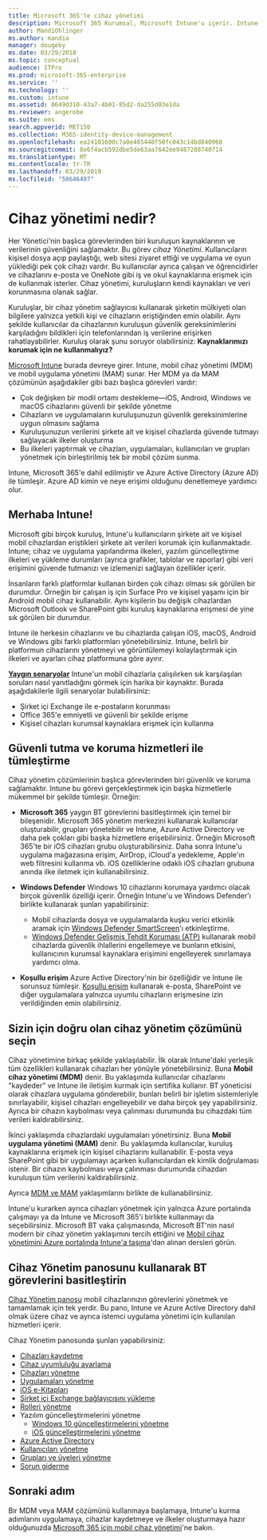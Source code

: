 ```yaml
---
title: Microsoft 365'te cihaz yönetimi
description: Microsoft 365 Kurumsal, Microsoft Intune'u içerir. Intune'un sık görülen senaryolarda kuruluşunuza nasıl mobil cihaz yönetimi ve mobil uygulama yönetimi sağladığını ve ortamınızda Microsoft 365 dağıtmak için Intune kullanmayı öğrenin.
author: MandiOhlinger
ms.author: mandia
manager: dougeby
ms.date: 03/29/2018
ms.topic: conceptual
audience: ITPro
ms.prod: microsoft-365-enterprise
ms.service: ''
ms.technology: ''
ms.custom: intune
ms.assetid: 0649d310-43a7-4b01-85d2-da255d03e1da
ms.reviewer: angerobe
ms.suite: ems
search.appverid: MET150
ms.collection: M365-identity-device-management
ms.openlocfilehash: ea24101600c7a0e485440f50fc043c14bd840968
ms.sourcegitcommit: 8e6f4acb592dbe5de63aa7642ee9487288740714
ms.translationtype: MT
ms.contentlocale: tr-TR
ms.lasthandoff: 03/29/2019
ms.locfileid: "58646497"
---
```

# <a name="what-is-device-management"></a>Cihaz yönetimi nedir? 

Her Yönetici'nin başlıca görevlerinden biri kuruluşun kaynaklarının ve verilerinin güvenliğini sağlamaktır. Bu görev *cihaz Yönetimi*. Kullanıcıların kişisel dosya açıp paylaştığı, web sitesi ziyaret ettiği ve uygulama ve oyun yüklediği pek çok cihazı vardır. Bu kullanıcılar ayrıca çalışan ve öğrencidirler ve cihazlarını e-posta ve OneNote gibi iş ve okul kaynaklarına erişmek için de kullanmak isterler. Cihaz yönetimi, kuruluşların kendi kaynakları ve veri korunmasına olanak sağlar. 

Kuruluşlar, bir cihaz yönetim sağlayıcısı kullanarak şirketin mülkiyeti olan bilgilere yalnızca yetkili kişi ve cihazların eriştiğinden emin olabilir. Aynı şekilde kullanıcılar da cihazlarının kuruluşun güvenlik gereksinimlerini karşıladığını bildikleri için telefonlarından iş verilerine erişirken rahatlayabilirler. Kuruluş olarak şunu soruyor olabilirsiniz: **Kaynaklarımızı korumak için ne kullanmalıyız?**

[Microsoft Intune](https://docs.microsoft.com/intune/introduction-intune) burada devreye girer. Intune, mobil cihaz yönetimi (MDM) ve mobil uygulama yönetimi (MAM) sunar. Her MDM ya da MAM çözümünün aşağıdakiler gibi bazı başlıca görevleri vardır:

- Çok değişken bir modil ortamı destekleme&mdash;iOS, Android, Windows ve macOS cihazlarını güvenli bir şekilde yönetme
- Cihazların ve uygulamaların kuruluşunuzun güvenlik gereksinimlerine uygun olmasını sağlama
- Kuruluşunuzun verilerini şirkete ait ve kişisel cihazlarda güvende tutmayı sağlayacak ilkeler oluşturma
- Bu ilkeleri yaptırmak ve cihazları, uygulamaları, kullanıcıları ve grupları yönetmek için birleştirilmiş tek bir mobil çözüm sunma.

Intune, Microsoft 365'e dahil edilmiştir ve Azure Active Directory (Azure AD) ile tümleşir. Azure AD kimin ve neye erişimi olduğunu denetlemeye yardımcı olur.

## <a name="hello-intune"></a>Merhaba Intune!
Microsoft gibi birçok kuruluş, Intune'u kullanıcıların şirkete ait ve kişisel mobil cihazlardan eriştikleri şirkete ait verileri korumak için kullanmaktadır. Intune; cihaz ve uygulama yapılandırma ilkeleri, yazılım güncelleştirme ilkeleri ve yükleme durumları (ayrıca grafikler, tablolar ve raporlar) gibi veri erişimini güvende tutmanızı ve izlemenizi sağlayan özellikler içerir.

İnsanların farklı platformlar kullanan birden çok cihazı olması sık görülen bir durumdur. Örneğin bir çalışan iş için Surface Pro ve kişisel yaşamı için bir Android mobil cihaz kullanabilir. Aynı kişilerin bu değişik cihazlardan Microsoft Outlook ve SharePoint gibi kuruluş kaynaklarına erişmesi de yine sık görülen bir durumdur.

Intune ile herkesin cihazlarını ve bu cihazlarda çalışan iOS, macOS, Android ve Windows gibi farklı platformları yönetebilirsiniz. Intune, belirli bir platformun cihazlarını yönetmeyi ve görüntülemeyi kolaylaştırmak için ilkeleri ve ayarları cihaz platformuna göre ayırır.

**[Yaygın senaryolar](https://docs.microsoft.com/intune/common-scenarios)** Intune'un mobil cihazlarla çalışılırken sık karşılaşılan soruları nasıl yanıtladığını görmek için harika bir kaynaktır. Burada aşağıdakilerle ilgili senaryolar bulabilirsiniz:  
- Şirket içi Exchange ile e-postaların korunması
- Office 365'e emniyetli ve güvenli bir şekilde erişme
- Kişisel cihazları kurumsal kaynaklara erişmek için kullanma

## <a name="integration-with-secure-and-protect-services"></a>Güvenli tutma ve koruma hizmetleri ile tümleştirme
Cihaz yönetim çözümlerinin başlıca görevlerinden biri güvenlik ve koruma sağlamaktır. Intune bu görevi gerçekleştirmek için başka hizmetlerle mükemmel bir şekilde tümleşir. Örneğin:

- **Microsoft 365** yaygın BT görevlerini basitleştirmek için temel bir bileşenidir. Microsoft 365 yönetim merkezini kullanarak kullanıcılar oluşturabilir, grupları yönetebilir ve Intune, Azure Active Directory ve daha pek çokları gibi başka hizmetlere erişebilirsiniz. Örneğin Microsoft 365'te bir iOS cihazları grubu oluşturabilirsiniz. Daha sonra Intune'u uygulama mağazasına erişim, AirDrop, iCloud'a yedekleme, Apple'ın web filtresini kullanma vb. iOS özelliklerine odaklı iOS cihazları grubuna anında ilke iletmek için kullanabilirsiniz.

- **Windows Defender** Windows 10 cihazlarını korumaya yardımcı olacak birçok güvenlik özelliği içerir. Örneğin Intune'u ve Windows Defender'ı birlikte kullanarak şunları yapabilirsiniz: 

    - Mobil cihazlarda dosya ve uygulamalarda kuşku verici etkinlik aramak için [Windows Defender SmartScreen](https://docs.microsoft.com/intune/endpoint-protection-windows-10)'ı etkinleştirme. 
    - [Windows Defender Gelişmiş Tehdit Koruması (ATP)](https://docs.microsoft.com/intune/advanced-threat-protection) kullanarak mobil cihazlarda güvenlik ihlallerini engellemeye ve bunların etkisini, kullanıcının kurumsal kaynaklara erişimini engelleyerek sınırlamaya yardımcı olma.

- **Koşullu erişim** Azure Active Directory'nin bir özelliğidir ve Intune ile sorunsuz tümleşir. [Koşullu erişim](https://docs.microsoft.com/intune/conditional-access) kullanarak e-posta, SharePoint ve diğer uygulamalara yalnızca uyumlu cihazların erişmesine izin verildiğinden emin olabilirsiniz. 

## <a name="choose-the-device-management-solution-thats-right-for-you"></a>Sizin için doğru olan cihaz yönetim çözümünü seçin

Cihaz yönetimine birkaç şekilde yaklaşılabilir. İlk olarak Intune'daki yerleşik tüm özellikleri kullanarak cihazları her yönüyle yönetebilirsiniz. Buna **Mobil cihaz yönetimi (MDM)** denir. Bu yaklaşımda kullanıcılar cihazlarını "kaydeder" ve Intune ile iletişim kurmak için sertifika kullanır. BT yöneticisi olarak cihazlara uygulama gönderebilir, bunları belirli bir işletim sistemleriyle sınırlayabilir, kişisel cihazları engelleyebilir ve daha birçok şey yapabilirsiniz. Ayrıca bir cihazın kaybolması veya çalınması durumunda bu cihazdaki tüm verileri kaldırabilirsiniz. 

İkinci yaklaşımda cihazlardaki uygulamaları yönetirsiniz. Buna **Mobil uygulama yönetimi (MAM)** denir. Bu yaklaşımda kullanıcılar, kuruluş kaynaklarına erişmek için kişisel cihazlarını kullanabilir. E-posta veya SharePoint gibi bir uygulamayı açarken kullanıcılardan ek kimlik doğrulaması istenir. Bir cihazın kaybolması veya çalınması durumunda cihazdan kuruluşun tüm verilerini kaldırabilirsiniz. 

Ayrıca [MDM ve MAM](https://docs.microsoft.com/intune/byod-technology-decisions) yaklaşımlarını birlikte de kullanabilirsiniz.

Intune'u kurarken ayrıca cihazları yönetmek için yalnızca Azure portalında çalışmayı ya da Intune ve Microsoft 365'i birlikte kullanmayı da seçebilirsiniz. Microsoft BT vaka çalışmasında, Microsoft BT'nin nasıl modern bir cihaz yönetim yaklaşımını tercih ettiğini ve [Mobil cihaz yönetimini Azure portalında Intune'a taşıma](https://www.microsoft.com/itshowcase/Article/Content/1042/Migrating-mobile-device-management-to-Intune-in-the-Azure-portal)'dan alınan dersleri görün. 

## <a name="simplify-it-tasks-using-the-device-management-dashboard"></a>Cihaz Yönetim panosunu kullanarak BT görevlerini basitleştirin

[Cihaz Yönetim panosu](https://devicemanagement.portal.azure.com/) mobil cihazlarınızın görevlerini yönetmek ve tamamlamak için tek yerdir. Bu pano, Intune ve Azure Active Directory dahil olmak üzere cihaz ve ayrıca istemci uygulama yönetimi için kullanılan hizmetleri içerir. 

Cihaz Yönetim panosunda şunları yapabilirsiniz:

- [Cihazları kaydetme](https://docs.microsoft.com/intune/device-enrollment)
- [Cihaz uyumluluğu ayarlama](https://docs.microsoft.com/intune/device-compliance-get-started)
- [Cihazları yönetme](https://docs.microsoft.com/intune/device-management)
- [Uygulamaları yönetme](https://docs.microsoft.com/intune/app-management)  
- [iOS e-Kitapları](https://docs.microsoft.com/intune/vpp-ebooks-ios)  
- [Şirket içi Exchange bağlayıcısını yükleme](https://docs.microsoft.com/intune/exchange-connector-install)  
- [Rolleri yönetme](https://docs.microsoft.com/intune/role-based-access-control)  
- Yazılım güncelleştirmelerini yönetme
  - [Windows 10 güncelleştirmelerini yönetme](https://docs.microsoft.com/intune/windows-update-for-business-configure)  
  - [iOS güncelleştirmelerini yönetme](https://docs.microsoft.com/intune/software-updates-ios)  
- [Azure Active Directory](https://docs.microsoft.com/azure/active-directory)  
- [Kullanıcıları yönetme](https://docs.microsoft.com/azure/active-directory/fundamentals/add-users-azure-active-directory)
- [Grupları ve üyeleri yönetme](https://docs.microsoft.com/azure/active-directory/fundamentals/active-directory-manage-groups)
- [Sorun giderme](https://docs.microsoft.com/intune/help-desk-operators)

## <a name="next-step"></a>Sonraki adım
Bir MDM veya MAM çözümünü kullanmaya başlamaya, Intune'u kurma adımlarını uygulamaya, cihazlar kaydetmeye ve ilkeler oluşturmaya hazır olduğunuzda [Microsoft 365 için mobil cihaz yönetimi](https://docs.microsoft.com/microsoft-365/enterprise/mobility-infrastructure)'ne bakın. 
